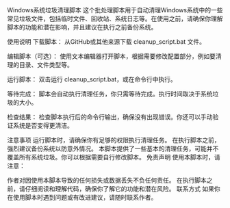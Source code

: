 Windows系统垃圾清理脚本
这个批处理脚本用于自动清理Windows系统中的一些常见垃圾文件，包括临时文件、回收站、系统日志等。在使用之前，请确保你理解脚本的功能和潜在影响，并且建议在执行之前备份系统。

使用说明
下载脚本： 从GitHub或其他来源下载 cleanup_script.bat 文件。

编辑脚本（可选）： 使用文本编辑器打开脚本，根据需要修改配置部分，例如要清理的目录、文件类型等。

运行脚本： 双击运行 cleanup_script.bat，或在命令行中执行。

等待完成： 脚本会自动执行清理任务，你只需等待完成。执行时间取决于系统垃圾的大小。

检查结果： 检查脚本执行后的命令行输出，确保没有出现错误。你还可以手动验证系统是否变得更清洁。

注意事项
运行脚本时，请确保你有足够的权限执行清理任务。
在执行脚本之前，强烈建议备份系统以防意外情况。
本脚本提供了一些基本的清理任务，可能并不覆盖所有系统垃圾。你可以根据需要自行修改脚本。
免责声明
使用本脚本时，请注意：

作者对因使用本脚本导致的任何损失或数据丢失不负任何责任。
在执行脚本之前，请仔细阅读和理解代码，确保你了解它的功能和潜在风险。
联系方式
如果你在使用脚本时遇到问题或有改进建议，请随时联系作者。


